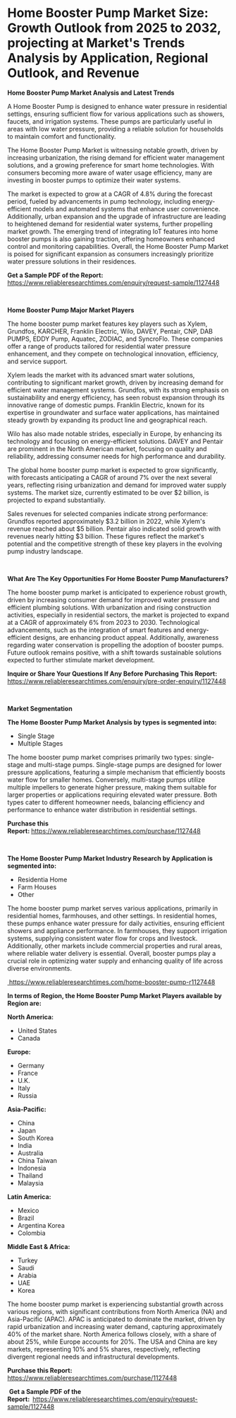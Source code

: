 <p><h1>Home Booster Pump Market Size: Growth Outlook from 2025 to 2032, projecting at Market's Trends Analysis by Application, Regional Outlook, and Revenue</h1></p><p><strong>Home Booster Pump Market Analysis and Latest Trends</strong></p>
<p><p>A Home Booster Pump is designed to enhance water pressure in residential settings, ensuring sufficient flow for various applications such as showers, faucets, and irrigation systems. These pumps are particularly useful in areas with low water pressure, providing a reliable solution for households to maintain comfort and functionality.</p><p>The Home Booster Pump Market is witnessing notable growth, driven by increasing urbanization, the rising demand for efficient water management solutions, and a growing preference for smart home technologies. With consumers becoming more aware of water usage efficiency, many are investing in booster pumps to optimize their water systems. </p><p>The market is expected to grow at a CAGR of 4.8% during the forecast period, fueled by advancements in pump technology, including energy-efficient models and automated systems that enhance user convenience. Additionally, urban expansion and the upgrade of infrastructure are leading to heightened demand for residential water systems, further propelling market growth. The emerging trend of integrating IoT features into home booster pumps is also gaining traction, offering homeowners enhanced control and monitoring capabilities. Overall, the Home Booster Pump Market is poised for significant expansion as consumers increasingly prioritize water pressure solutions in their residences.</p></p>
<p><strong>Get a Sample PDF of the Report:&nbsp;</strong> <a href="https://www.reliableresearchtimes.com/enquiry/request-sample/1127448?utm_campaign=3366&utm_medium=2&utm_source=Github&utm_content=ia&utm_term=17042025&utm_id=home-booster-pump">https://www.reliableresearchtimes.com/enquiry/request-sample/1127448</a></p>
<p>&nbsp;</p>
<p><strong>Home Booster Pump Major Market Players</strong></p>
<p><p>The home booster pump market features key players such as Xylem, Grundfos, KARCHER, Franklin Electric, Wilo, DAVEY, Pentair, CNP, DAB PUMPS, EDDY Pump, Aquatec, ZODIAC, and SyncroFlo. These companies offer a range of products tailored for residential water pressure enhancement, and they compete on technological innovation, efficiency, and service support.</p><p>Xylem leads the market with its advanced smart water solutions, contributing to significant market growth, driven by increasing demand for efficient water management systems. Grundfos, with its strong emphasis on sustainability and energy efficiency, has seen robust expansion through its innovative range of domestic pumps. Franklin Electric, known for its expertise in groundwater and surface water applications, has maintained steady growth by expanding its product line and geographical reach.</p><p>Wilo has also made notable strides, especially in Europe, by enhancing its technology and focusing on energy-efficient solutions. DAVEY and Pentair are prominent in the North American market, focusing on quality and reliability, addressing consumer needs for high performance and durability.</p><p>The global home booster pump market is expected to grow significantly, with forecasts anticipating a CAGR of around 7% over the next several years, reflecting rising urbanization and demand for improved water supply systems. The market size, currently estimated to be over $2 billion, is projected to expand substantially.</p><p>Sales revenues for selected companies indicate strong performance: Grundfos reported approximately $3.2 billion in 2022, while Xylem's revenue reached about $5 billion. Pentair also indicated solid growth with revenues nearly hitting $3 billion. These figures reflect the market's potential and the competitive strength of these key players in the evolving pump industry landscape.</p></p>
<p>&nbsp;</p>
<p><strong>What Are The Key Opportunities For Home Booster Pump Manufacturers?</strong></p>
<p><p>The home booster pump market is anticipated to experience robust growth, driven by increasing consumer demand for improved water pressure and efficient plumbing solutions. With urbanization and rising construction activities, especially in residential sectors, the market is projected to expand at a CAGR of approximately 6% from 2023 to 2030. Technological advancements, such as the integration of smart features and energy-efficient designs, are enhancing product appeal. Additionally, awareness regarding water conservation is propelling the adoption of booster pumps. Future outlook remains positive, with a shift towards sustainable solutions expected to further stimulate market development.</p></p>
<p><strong>Inquire or Share Your Questions If Any Before Purchasing This Report:</strong> <a href="https://www.reliableresearchtimes.com/enquiry/pre-order-enquiry/1127448?utm_campaign=3366&utm_medium=2&utm_source=Github&utm_content=ia&utm_term=17042025&utm_id=home-booster-pump">https://www.reliableresearchtimes.com/enquiry/pre-order-enquiry/1127448</a></p>
<p>&nbsp;</p>
<p><strong>Market Segmentation</strong></p>
<p><strong>The Home Booster Pump Market Analysis by types is segmented into:</strong></p>
<p><ul><li>Single Stage</li><li>Multiple Stages</li></ul></p>
<p><p>The home booster pump market comprises primarily two types: single-stage and multi-stage pumps. Single-stage pumps are designed for lower pressure applications, featuring a simple mechanism that efficiently boosts water flow for smaller homes. Conversely, multi-stage pumps utilize multiple impellers to generate higher pressure, making them suitable for larger properties or applications requiring elevated water pressure. Both types cater to different homeowner needs, balancing efficiency and performance to enhance water distribution in residential settings.</p></p>
<p><strong>Purchase this Report:&nbsp;</strong><a href="https://www.reliableresearchtimes.com/purchase/1127448?utm_campaign=3366&utm_medium=2&utm_source=Github&utm_content=ia&utm_term=17042025&utm_id=home-booster-pump">https://www.reliableresearchtimes.com/purchase/1127448</a></p>
<p>&nbsp;</p>
<p><strong>The Home Booster Pump Market Industry Research by Application is segmented into:</strong></p>
<p><ul><li>Residentia Home</li><li>Farm Houses</li><li>Other</li></ul></p>
<p><p>The home booster pump market serves various applications, primarily in residential homes, farmhouses, and other settings. In residential homes, these pumps enhance water pressure for daily activities, ensuring efficient showers and appliance performance. In farmhouses, they support irrigation systems, supplying consistent water flow for crops and livestock. Additionally, other markets include commercial properties and rural areas, where reliable water delivery is essential. Overall, booster pumps play a crucial role in optimizing water supply and enhancing quality of life across diverse environments.</p></p>
<p><a href="https://www.reliableresearchtimes.com/home-booster-pump-r1127448?utm_campaign=3366&utm_medium=2&utm_source=Github&utm_content=ia&utm_term=17042025&utm_id=home-booster-pump">&nbsp;https://www.reliableresearchtimes.com/home-booster-pump-r1127448</a></p>
<p><strong>In terms of Region, the Home Booster Pump Market Players available by Region are:</strong></p>
<p>
    <p> <strong> North America: </strong>
        <ul>
            <li>United States</li>
            <li>Canada</li>
        </ul>
        </p> 
    <p> <strong> Europe: </strong>
        <ul>
            <li>Germany</li>
            <li>France</li>
            <li>U.K.</li>
            <li>Italy</li>
            <li>Russia</li>
        </ul>
        </p> 
    <p> <strong> Asia-Pacific: </strong>
        <ul>
            <li>China</li>
            <li>Japan</li>
            <li>South Korea</li>
            <li>India</li>
            <li>Australia</li>
            <li>China Taiwan</li>
            <li>Indonesia</li>
            <li>Thailand</li>
            <li>Malaysia</li>
        </ul>
        </p> 
    <p> <strong> Latin America: </strong>
        <ul>
            <li>Mexico</li>
            <li>Brazil</li>
            <li>Argentina Korea</li>
            <li>Colombia</li>
        </ul>
        </p> 
    <p> <strong> Middle East & Africa: </strong>
        <ul>
            <li>Turkey</li>
            <li>Saudi</li>
            <li>Arabia</li>
            <li>UAE</li>
            <li>Korea</li>
        </ul>
    </p>
    </p>
<p><p>The home booster pump market is experiencing substantial growth across various regions, with significant contributions from North America (NA) and Asia-Pacific (APAC). APAC is anticipated to dominate the market, driven by rapid urbanization and increasing water demand, capturing approximately 40% of the market share. North America follows closely, with a share of about 25%, while Europe accounts for 20%. The USA and China are key markets, representing 10% and 5% shares, respectively, reflecting divergent regional needs and infrastructural developments.</p></p>
<p><strong>Purchase this Report: </strong><a href="https://www.reliableresearchtimes.com/purchase/1127448?utm_campaign=3366&utm_medium=2&utm_source=Github&utm_content=ia&utm_term=17042025&utm_id=home-booster-pump">https://www.reliableresearchtimes.com/purchase/1127448</a></p>
<p>&nbsp;<strong>Get a Sample PDF of the Report:&nbsp;&nbsp;</strong><a href="https://www.reliableresearchtimes.com/enquiry/request-sample/1127448?utm_campaign=3366&utm_medium=2&utm_source=Github&utm_content=ia&utm_term=17042025&utm_id=home-booster-pump">https://www.reliableresearchtimes.com/enquiry/request-sample/1127448</a></p>
<p><strong></strong></p>
<p><p></p><p></p><p></p></p>
